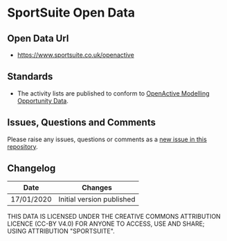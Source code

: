 # SportSuite Open Data

## Open Data Url
- https://www.sportsuite.co.uk/openactive

## Standards
- The activity lists are published to conform to [OpenActive Modelling Opportunity Data](https://www.openactive.io/modelling-opportunity-data/).
## Issues, Questions and Comments
Please raise any issues, questions or comments as a [new issue in this repository](https://github.com/cuttlefishers/opendata/issues).

## Changelog

| Date | Changes |
|---|---|
| 17/01/2020 | Initial version published |

THIS DATA IS LICENSED UNDER THE CREATIVE COMMONS ATTRIBUTION LICENCE (CC-BY V4.0) FOR ANYONE TO ACCESS, USE AND SHARE; USING ATTRIBUTION "SPORTSUITE".
